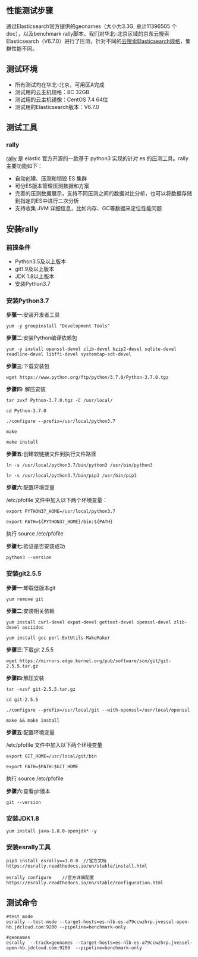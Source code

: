 ## 性能测试步骤
通过Elasticsearch官方提供的geonames（大小为3.3G, 总计11396505 个doc），以及benchmark rally脚本，我们对华北-北京区域的京东云搜索Elasticsearch（V6.7.0）进行了压测，针对不同的[云搜索Elasticsearch规格](https://docs.jdcloud.com/cn/jcs-for-elasticsearch/specifications)，集群性能不同。


## 测试环境
- 所有测试均在华北-北京，可用区A完成
- 测试用的云主机规格：8C 32GB
- 测试用的云主机镜像：CentOS 7.4 64位
- 测试用的Elasticsearch版本：V6.7.0

## 测试工具
### rally
[rally](https://github.com/elastic/rally) 是 elastic 官方开源的一款基于 python3 实现的针对 es 的压测工具。rally主要功能如下：</br>
- 自动创建、压测和销毁 ES 集群</br>
- 可分ES版本管理压测数据和方案</br>
- 完善的压测数据展示，支持不同压测之间的数据对比分析，也可以将数据存储到指定的ES中进行二次分析</br>
- 支持收集 JVM 详细信息，比如内存、GC等数据来定位性能问题</br>

## 安装rally

### 前提条件
- Python3.5及以上版本
- git1.9及以上版本
- JDK 1.8以上版本
- 安装Python3.7

### 安装Python3.7

**步骤一**:安装开发者工具

```
yum -y groupinstall "Development Tools"
```

**步骤二**:安装Python编译依赖包

```
yum -y install openssl-devel zlib-devel bzip2-devel sqlite-devel readline-devel libffi-devel systemtap-sdt-devel
```

**步骤三**:下载安装包

```
wget https://www.python.org/ftp/python/3.7.0/Python-3.7.0.tgz
```

**步骤四**: 解压安装

```
tar zvxf Python-3.7.0.tgz -C /usr/local/

cd Python-3.7.0

./configure --prefix=/usr/local/python3.7

make

make install
```

**步骤五**:创建软链接文件到执行文件路径

```
ln -s /usr/local/python3.7/bin/python3 /usr/bin/python3

ln -s /usr/local/python3.7/bin/pip3 /usr/bin/pip3
```

**步骤六**:配置环境变量

/etc/pfofile 文件中加入以下两个环境变量：

```
export PYTHON37_HOME=/usr/local/python3.7

export PATH=${PYTHON37_HOME}/bin:${PATH}
```

执行 source /etc/pfofile

**步骤七**:验证是否安装成功

```
python3 --version
```


### 安装git2.5.5

**步骤一**:卸载低版本git

```
yum remove git
```

**步骤二**:安装相关依赖


```
yum install curl-devel expat-devel gettext-devel openssl-devel zlib-devel asciidoc

yum install gcc perl-ExtUtils-MakeMaker
```

**步骤三**:下载git 2.5.5

```
wget https://mirrors.edge.kernel.org/pub/software/scm/git/git-2.5.5.tar.gz
```

**步骤四**:解压安装

```
tar -xzvf git-2.5.5.tar.gz

cd git-2.5.5

./configure --prefix=/usr/local/git --with-openssl=/usr/local/openssl

make && make install
```

**步骤五**:配置环境变量

/etc/pfofile 文件中加入以下两个环境变量

```
export GIT_HOME=/usr/local/git/bin

export PATH=$PATH:$GIT_HOME
```

执行 source /etc/pfofile

**步骤六**:查看git版本

```
git --version
```


### 安装JDK1.8

```
yum install java-1.8.0-openjdk* -y
```



### 安装esrally工具

```
pip3 install esrally==1.0.0  //官方文档 https://esrally.readthedocs.io/en/stable/install.html

esrally configure    //官方详细配置 https://esrally.readthedocs.io/en/stable/configuration.html
```


## 测试命令

```
#test mode
esrally --test-mode --target-hosts=es-nlb-es-a79ccwzhrp.jvessel-open-hb.jdcloud.com:9200 --pipeline=benchmark-only
 
#geonames
esrally  --track=geonames --target-hosts=es-nlb-es-a79ccwzhrp.jvessel-open-hb.jdcloud.com:9200  --pipeline=benchmark-only
```
